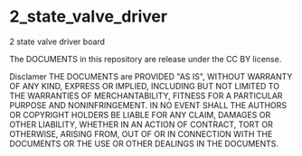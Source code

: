 2_state_valve_driver
====================

2 state valve driver board 

The DOCUMENTS in this  repository are release under the CC BY license.  

Disclamer
THE DOCUMENTS are PROVIDED "AS IS", WITHOUT WARRANTY OF ANY KIND, EXPRESS OR IMPLIED, 
INCLUDING BUT NOT LIMITED TO THE WARRANTIES OF MERCHANTABILITY, FITNESS FOR A PARTICULAR PURPOSE 
AND NONINFRINGEMENT. IN NO EVENT SHALL THE AUTHORS OR COPYRIGHT HOLDERS BE LIABLE FOR ANY CLAIM, 
DAMAGES OR OTHER LIABILITY, WHETHER IN AN ACTION OF CONTRACT, TORT OR OTHERWISE, ARISING FROM, 
OUT OF OR IN CONNECTION WITH THE DOCUMENTS OR THE USE OR OTHER DEALINGS IN THE DOCUMENTS.
